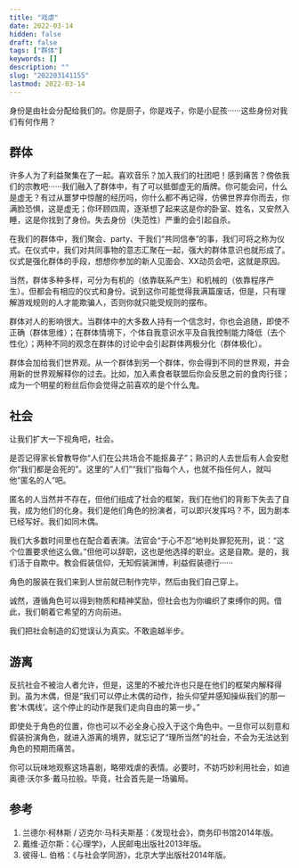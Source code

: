 ```yaml
---
title: "戏虐"
date: 2022-03-14
hidden: false
draft: false
tags: ["群体"]
keywords: []
description: ""
slug: "202203141155"
lastmod: 2022-03-14
---
```


身份是由社会分配给我们的。你是厨子，你是戏子，你是小屁孩······这些身份对我们有何作用？



## 群体

许多人为了利益聚集在了一起。喜欢音乐？加入我们的社团吧！感到痛苦？傍依我们的宗教吧······我们融入了群体中，有了可以抵御虚无的盾牌。你可能会问，什么是虚无？有过从噩梦中惊醒的经历吗，你什么都不再记得，仿佛世界弃你而去，你满脸恐惧，这是虚无；你环顾四周，逐渐想了起来这是你的卧室、姓名，又安然入睡，这是你找到了身份。失去身份（失范性）严重的会引起自杀。

在我们的群体中，我们聚会、party、干我们“共同信奉”的事，我们可将之称为仪式。在仪式中，我们对共同事物的意志汇聚在一起，强大的群体意识也就形成了。仪式是强化群体的手段，想想你参加的新人见面会、XX动员会吧，这就是原因。

当然，群体多种多样，可分为有机的（依靠联系产生）和机械的（依靠程序产生）。但都会有相应的仪式和身份。说到这你可能觉得我满篇废话，但是，只有理解游戏规则的人才能欺骗人，否则你就只能受规则的摆布。

群体对人的影响很大。当群体中的大多数人持有一个信念时，你也会追随，即使不正确（群体思维）；在群体情境下，个体自我意识水平及自我控制能力降低（去个性化）；两种不同的观念在群体的讨论中会引起群体两极分化（群体极化）。

群体会加给我们世界观。从一个群体到另一个群体，你会得到不同的世界观，并会用新的世界观解释你的过去。比如，加入素食者联盟后你会反思之前的食肉行径；成为一个明星的粉丝后你会觉得之前喜欢的是个什么鬼。

## 社会

让我们扩大一下视角吧，社会。

是否记得家长曾教导你“人们在公共场合不能抠鼻子”；熟识的人去世后有人会安慰你“我们都是会死的”。这里的“人们”“我们”指每个人，也就不指任何人，就叫他“匿名的人”吧。

匿名的人当然并不存在，但他们组成了社会的框架，我们在他们的背影下失去了自我，成为他们的化身。我们是他们角色的扮演者，可以即兴发挥吗？不，因为剧本已经写好。我们如同木偶。

我们大多数时间里也在配合着表演。法官会“于心不忍”地判处罪犯死刑，说：“这个位置要求他这么做。”但他可以辞职，这也是他选择的职业。这是自欺。是的，我们活于自欺中。教会假装信仰，无知假装渊博，利益假装德行······

角色的服装在我们来到人世前就已制作完毕，然后由我们自己穿上。

诚然，遵循角色可以得到物质和精神奖励，但社会也为你编织了束缚你的网。借此，我们朝着它希望的方向前进。

我们把社会制造的幻觉误认为真实。不敢逾越半步。

## 游离

反抗社会不被治人者允许，但是，这里的不被允许也只是在他们的框架内解释得到。虽为木偶，但是“我们可以停止木偶的动作，抬头仰望并感知操纵我们的那一套‘木偶线’。这个停止的动作是我们走向自由的第一步。”

即使处于角色的位置，你也可以不必全身心投入于这个角色中。一旦你可以刻意和假装扮演角色，就进入游离的境界，就忘记了“理所当然”的社会，不会为无法达到角色的预期而痛苦。

你可以玩味地观察这场喜剧，略带戏虐的表情。必要时，不妨巧妙利用社会，如迪奥德·沃尔多·戴马拉般。毕竟，社会首先是一场骗局。

## 参考

1.  兰德尔·柯林斯 / 迈克尔·马科夫斯基：《发现社会》，商务印书馆2014年版。
2.  戴维·迈尔斯：《心理学》，人民邮电出版社2013年版。
3.  彼得·L. 伯格：《与社会学同游》，北京大学出版社2014年版。
